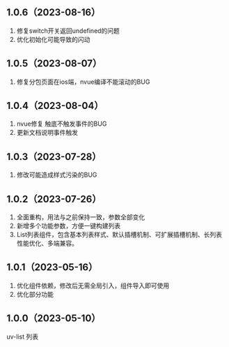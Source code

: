 ## 1.0.6（2023-08-16）
1. 修复switch开关返回undefined的问题
2. 优化初始化可能导致的闪动
## 1.0.5（2023-08-07）
1. 修复分包页面在ios端，nvue编译不能滚动的BUG
## 1.0.4（2023-08-04）
1. nvue修复  触底不触发事件的BUG
2. 更新文档说明事件触发
## 1.0.3（2023-07-28）
1. 修改可能造成样式污染的BUG
## 1.0.2（2023-07-26）
1. 全面重构，用法与之前保持一致，参数全部变化
2. 新增多个功能参数，方便一键构建列表
3. List列表组件，包含基本列表样式、默认插槽机制、可扩展插槽机制、长列表性能优化、多端兼容。
## 1.0.1（2023-05-16）
1. 优化组件依赖，修改后无需全局引入，组件导入即可使用
2. 优化部分功能
## 1.0.0（2023-05-10）
uv-list 列表
